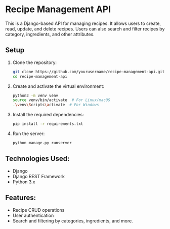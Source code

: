 # Recipe Management API

This is a Django-based API for managing recipes. It allows users to create, read, update, and delete recipes. Users can also search and filter recipes by category, ingredients, and other attributes.

## Setup

1. Clone the repository:
    ```bash
    git clone https://github.com/yourusername/recipe-management-api.git
    cd recipe-management-api
    ```

2. Create and activate the virtual environment:
    ```bash
    python3 -m venv venv
    source venv/bin/activate  # For Linux/macOS
    .\venv\Scripts\activate  # For Windows
    ```

3. Install the required dependencies:
    ```bash
    pip install -r requirements.txt
    ```

4. Run the server:
    ```bash
    python manage.py runserver
    ```

## Technologies Used:
- Django
- Django REST Framework
- Python 3.x

## Features:
- Recipe CRUD operations
- User authentication
- Search and filtering by categories, ingredients, and more.
